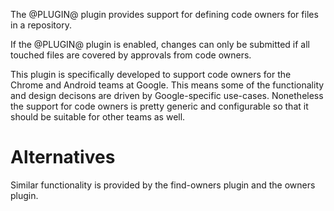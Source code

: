 The @PLUGIN@ plugin provides support for defining code owners for files in a
repository.

If the @PLUGIN@ plugin is enabled, changes can only be submitted if all
touched files are covered by approvals from code owners.

This plugin is specifically developed to support code owners for the Chrome and
Android teams at Google. This means some of the functionality and design
decisons are driven by Google-specific use-cases. Nonetheless the support for
code owners is pretty generic and configurable so that it should be suitable
for other teams as well.

# Alternatives

Similar functionality is provided by the find-owners plugin and the owners
plugin.
